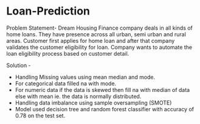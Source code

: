 # Loan-Prediction
Problem Statement-                                                                                                                                                      Dream Housing Finance company deals in all kinds of home loans. They have presence across all urban, semi urban and rural areas. Customer first applies for home loan and  after that company validates the customer eligibility for loan.
Company wants to automate the loan eligibility process based on customer detail. 

Solution -
- Handling Missing values using mean median and mode.
- For categorical data filled na with mode.
- For numeric data if the data is skewed then fill na with median of data else with mean ie. the data is normally distributed.
- Handling data imbalance using sample oversampling (SMOTE)
- Model used decision tree and random forest classifier with accuracy of 0.78 on the test set.
